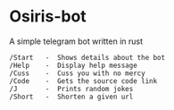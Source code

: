 # Osiris-bot
A simple telegram bot written in rust

```
/Start   -  Shows details about the bot
/Help    -  Display help message
/Cuss    -  Cuss you with no mercy
/Code    -  Gets the source code link
/J       -  Prints random jokes
/Short   -  Shorten a given url
```
